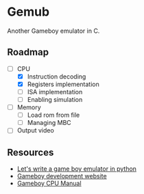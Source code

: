 # Gemub
Another Gameboy emulator in C.

## Roadmap
- [ ] CPU
    - [X] Instruction decoding
    - [X] Registers implementation
    - [ ] ISA implementation
    - [ ] Enabling simulation
- [ ] Memory
    - [ ] Load rom from file
    - [ ] Managing MBC
- [ ] Output video

## Resources
- [Let's write a game boy emulator in python](https://www.inspiredpython.com/course/game-boy-emulator/let-s-write-a-game-boy-emulator-in-python)
- [Gameboy development website](https://gbdev.io/)
- [Gameboy CPU Manual](http://marc.rawer.de/Gameboy/Docs/GBCPUman.pdf)
